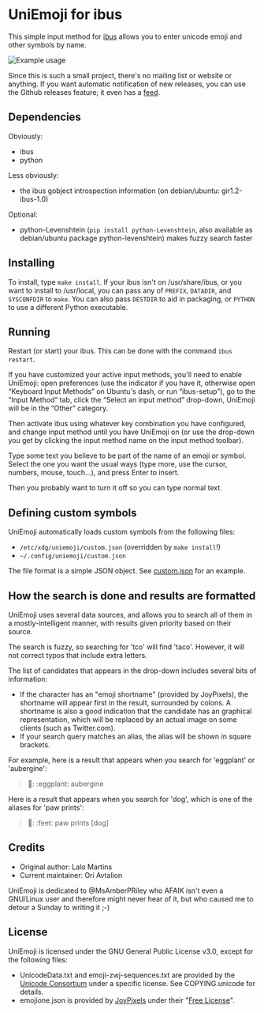 UniEmoji for ibus
==================

This simple input method for [ibus](https://github.com/ibus/ibus) allows you to enter unicode emoji and other symbols by name.

![Example usage](/example.gif?raw=true)

Since this is such a small project, there's no mailing list or website or anything. If you want automatic notification of new releases, you can use the Github releases feature; it even has a [feed](https://github.com/salty-horse/ibus-uniemoji/releases.atom).

Dependencies
-------------

Obviously:

- ibus
- python

Less obviously:

- the ibus gobject introspection information (on debian/ubuntu: gir1.2-ibus-1.0)

Optional:

- python-Levenshtein (`pip install python-Levenshtein`, also available as debian/ubuntu package python-levenshtein) makes fuzzy search faster

Installing
-----------

To install, type `make install`. If your ibus isn't on /usr/share/ibus, or you want to install to /usr/local, you can pass any of `PREFIX`, `DATADIR`, and `SYSCONFDIR` to `make`. You can also pass `DESTDIR` to aid in packaging, or `PYTHON` to use a different Python executable.

Running
--------

Restart (or start) your ibus. This can be done with the command `ibus restart`.

If you have customized your active input methods, you'll need to enable UniEmoji: open preferences (use the indicator if you have it, otherwise open “Keyboard Input Methods” on Ubuntu's dash, or run “ibus-setup”), go to the “Input Method” tab, click the “Select an input method” drop-down, UniEmoji will be in the “Other” category.

Then activate ibus using whatever key combination you have configured, and change input method until you have UniEmoji on (or use the drop-down you get by clicking the input method name on the input method toolbar).

Type some text you believe to be part of the name of an emoji or symbol. Select the one you want the usual ways (type more, use the cursor, numbers, mouse, touch...), and press Enter to insert.

Then you probably want to turn it off so you can type normal text.

Defining custom symbols
------------------------

UniEmoji automatically loads custom symbols from the following files:

* `/etc/xdg/uniemoji/custom.json` (overridden by `make install`!)
* `~/.config/uniemoji/custom.json`

The file format is a simple JSON object. See [custom.json](custom.json) for an example.

How the search is done and results are formatted
-------------------------------------------------

UniEmoji uses several data sources, and allows you to search all of them in a mostly-intelligent manner, with results given priority based on their source.

The search is fuzzy, so searching for 'tco' will find 'taco'. However, it will not correct typos that include extra letters.

The list of candidates that appears in the drop-down includes several bits of information:

* If the character has an "emoji shortname" (provided by JoyPixels), the shortname will appear first in the result, surrounded by colons.
A shortname is also a good indication that the candidate has an graphical representation, which will be replaced by an actual image on some clients (such as Twitter.com).
* If your search query matches an alias, the alias will be shown in square brackets.

For example, here is a result that appears when you search for 'eggplant' or 'aubergine':
>🍆: :​eggplant: aubergine

Here is a result that appears when you search for 'dog', which is one of the aliases for 'paw prints':
>🐾: :​feet: paw prints [dog]

Credits
--------

* Original author: Lalo Martins
* Current maintainer: Ori Avtalion

UniEmoji is dedicated to @MsAmberPRiley who AFAIK isn't even a GNU/Linux user and therefore might never hear of it, but who caused me to detour a Sunday to writing it ;-)

License
--------

UniEmoji is licensed under the GNU General Public License v3.0, except for the following files:

* UnicodeData.txt and emoji-zwj-sequences.txt are provided by the [Unicode Consortium](http://unicode.org/) under a specific license. See COPYING.unicode for details.
* emojione.json is provided by [JoyPixels](https://www.joypixels.com/) under their "[Free License](https://www.joypixels.com/licenses/free)".
